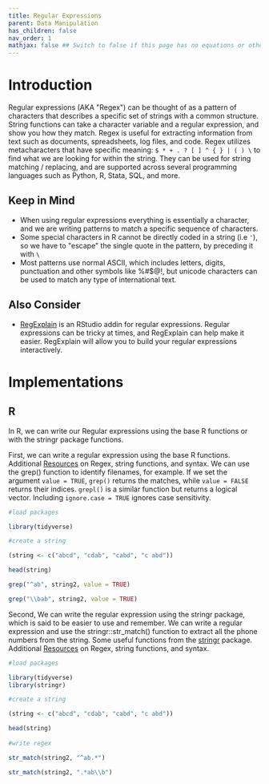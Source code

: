 ```yaml
---
title: Regular Expressions
parent: Data Manipulation
has_children: false
nav_order: 1
mathjax: false ## Switch to false if this page has no equations or other math rendering.
---
```


# Introduction

Regular expressions (AKA "Regex") can be thought of as a pattern of characters that describes a specific set of strings with a common structure. String functions can take a character variable and a regular expression, and show you how they match. Regex is useful for extracting information from text such as documents, spreadsheets, log files, and code. Regex utilizes metacharacters that have specific meaning: `$ * + . ? [ ] ^ { } | ( ) \` to find what we are looking for within the string. They can be used for string matching / replacing, and are supported across several programming languages such as Python, R, Stata, SQL, and more.

## Keep in Mind

- When using regular expressions everything is essentially a character, and we are writing patterns to match a specific sequence of characters.
- Some special characters in R cannot be directly coded in a string (i.e `'`), so we have to "escape" the single quote in the pattern, by preceding it with `\`
- Most patterns use normal ASCII, which includes letters, digits, punctuation and other symbols like %#$@!, but unicode characters can be used to match any type of international text.

## Also Consider

- [RegExplain](https://www.garrickadenbuie.com/project/regexplain/) is an RStudio addin for regular expressions. Regular expressions can be tricky at times, and RegExplain can help make it easier. RegExplain will allow you to build your regular expressions interactively.

# Implementations

## R

In R, we can write our Regular expressions using the base R functions or with the stringr package functions.

First, we can write a regular expression using the base R functions. Additional [Resources](https://github.com/STAT545-UBC/STAT545-UBC-original-website/blob/master/block022_regular-expression.md) on Regex, string functions, and syntax. We can use the grep() function to identify filenames, for example. If we set the argument ``` value = TRUE ```, ``` grep() ``` returns the matches, while ``` value = FALSE ``` returns their indices. ``` grepl() ``` is a similar function but returns a logical vector. Including ``` ignore.case = TRUE ``` ignores case sensitivity.  

```r
#load packages

library(tidyverse)

#create a string 

(string <- c("abcd", "cdab", "cabd", "c abd")) 

head(string)

grep("^ab", string2, value = TRUE)

grep("\\bab", string2, value = TRUE)

```

Second, We can write the regular expression using the stringr package, which is said to be easier to use and remember. We can write a regular expression and use the stringr::str_match() function to extract all the phone numbers from the string. Some useful functions from the [stringr](https://github.com/hadley/stringr) package. Additional [Resources](https://github.com/STAT545-UBC/STAT545-UBC-original-website/blob/master/block022_regular-expression.md) on Regex, string functions, and syntax.

```r
#load packages

library(tidyverse)
library(stringr)

#create a string

(string <- c("abcd", "cdab", "cabd", "c abd")) 

head(string)
  
#write regex

str_match(string2, "^ab.*")

str_match(string2, ".*ab\\b")

```

